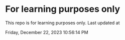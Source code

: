 # For learning purposes only
This repo is for learning purposes only.
Last updated at

Friday, December 22, 2023 10:56:14 PM

